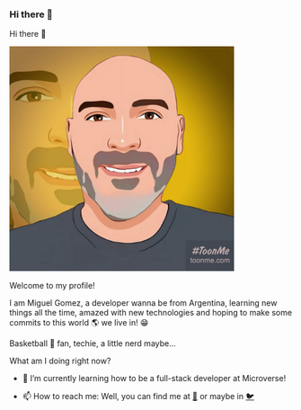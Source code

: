### Hi there 👋

<!--
**MiguelArgentina/MiguelArgentina** is a ✨ _special_ ✨ repository because its `README.md` (this file) appears on your GitHub profile.

Here are some ideas to get you started:

- 🔭 I’m currently working on ...
- 🌱 I’m currently learning ...
- 👯 I’m looking to collaborate on ...
- 🤔 I’m looking for help with ...
- 💬 Ask me about ...
- 📫 How to reach me: ...
- 😄 Pronouns: ...
- ⚡ Fun fact: ...
-->
Hi there 👋


<img width="400" alt="My profile picture as a cartoon" src="https://github.com/MiguelArgentina/MiguelArgentina/blob/main/TucuToon.jpg">

Welcome to my profile!

I am Miguel Gomez, a developer wanna be from Argentina, learning new things all the time, amazed with new technologies and hoping to make some commits to this world :earth_americas: we live in! :grin:

Basketball :basketball: fan, techie, a little nerd maybe...

What am I doing right now?

- 🌱 I’m currently learning how to be a full-stack developer at Microverse!

- 📫 How to reach me: Well, you can find me at [:email:](miguelgomez66@gmail.com) or maybe in [:bird:](https://twitter.com/Qete_arg)
